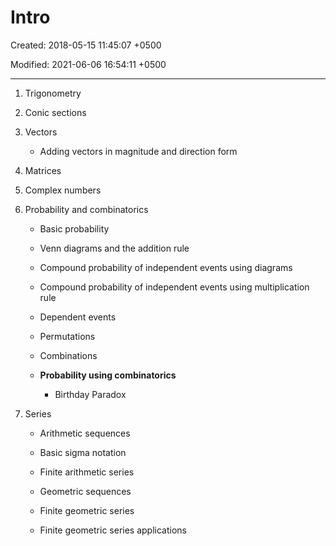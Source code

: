 # Intro

Created: 2018-05-15 11:45:07 +0500

Modified: 2021-06-06 16:54:11 +0500

---

1. Trigonometry

2. Conic sections

3. Vectors

   - Adding vectors in magnitude and direction form

4. Matrices

5. Complex numbers

6. Probability and combinatorics

   - Basic probability

   - Venn diagrams and the addition rule

   - Compound probability of independent events using diagrams

   - Compound probability of independent events using multiplication rule

   - Dependent events

   - Permutations

   - Combinations
   - **Probability using combinatorics**

       - Birthday Paradox

7. Series

   - Arithmetic sequences

   - Basic sigma notation

   - Finite arithmetic series

   - Geometric sequences

   - Finite geometric series

   - Finite geometric series applications
